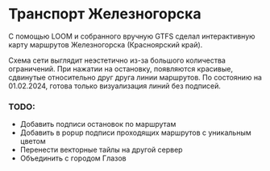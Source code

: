 # Транспорт Железногорска

С помощью LOOM и собранного вручную GTFS сделал интерактивную карту маршрутов Железногорска (Красноярский край).

Схема сети выглядит неэстетично из-за большого количества ограничений. При нажатии на остановку, появляются красивые, сдвинутые относительно друг друга линии маршрутов. По состоянию на 01.02.2024, готова только визуализация линий без подписей.

### TODO:
- Добавить подписи остановок по маршрутам
- Добавить в popup подписи проходящих маршрутов с уникальным цветом
- Перенести векторные тайлы на другой сервер
- Объединить с городом Глазов
